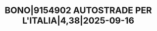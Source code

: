 ---
layout: asset
title: BONO|9154902 AUTOSTRADE PER L'ITALIA|4,38|2025-09-16
isin: XS0542534192
---